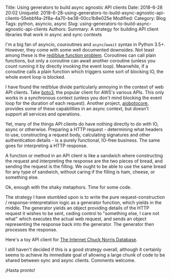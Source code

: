 Title: Using generators to build async agnostic API clients
Date: 2018-6-28 20:02
UniqueId: 2018-6-28-using-generators-to-build-async-agnostic-api-clients-55ebbf4a-2f8a-4a70-be38-00cc1b8e025e
Modified:
Category: Blog
Tags: python, asyncio, async
Slug: using-generators-to-build-async-agnostic-api-clients
Authors:
Summary: A strategy for building API client libraries that work in async and sync contexts

I'm a big fan of asyncio, couroutines and `async`/`await` syntax in
Python 3.5+. However, they come with some well documented downsides. Not least
among these is the
[red/blue function problem](http://journal.stuffwithstuff.com/2015/02/01/what-color-is-your-function/).
Coroutines can call plain functions, but only a coroutine can await another
coroutine (unless you count running it by directly invoking the event loop).
Meanwhile, if a coroutine calls a plain function which triggers some sort of
blocking IO, the whole event loop is blocked.

I have found the red/blue divide particularly annoying in the context of web
API clients. Take [boto3](https://boto3.readthedocs.io/), the popular client for
AWS's various APIs. This only works in a synchronous context (unless you don't
mind blocking the event loop for the duration of each request). Another project,
[aiobotocore](https://github.com/aio-libs/aiobotocore), provides some of these
capabilities in an async context, but doesn't support all services and operations.

Yet, many of the things API clients do have nothing directly to do with IO,
async or otherwise. Preparing a HTTP request - determining what headers to
use, constructing a request body, calculating signatures and other
authentication details - is a purely functional, IO-free business.
The same goes for interpreting a HTTP response.

A function or method in an API client is like a sandwich where constructing
the request and interpreting the response are the two pieces of bread, and sending
the request is the filling. We ought to be able to use the same bread for any
type of sandwich, without caring if the filling is ham, cheese, or something else.

Ok, enough with the shaky metaphors. Time for some code.

The strategy I have stumbled upon is to write the pure
request-construction / response-interpretation logic as a generator function,
which yields in the middle. The generator yields an object providing details of
the HTTP request it wishes to be sent, ceding control to "something else, I care not
what" which executes the actual web request, and sends an object representing the response
back into the generator. The generator then processes the response.

Here's a toy API client for [The Internet Chuck Norris Database](http://www.icndb.com/).

<script src="https://gitlab.com/samfrances/async-agnostic-api-client-example/snippets/1729032.js"></script>

I still haven't decided if this is a good strategy overall, although it
certainly seems to achieve its immediate goal of allowing a large chunk of
code to be shared between sync and async clients. Comments welcome.

¡Hasta pronto!
